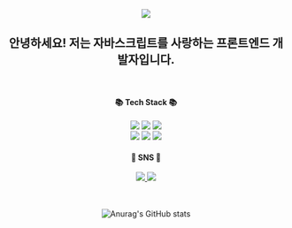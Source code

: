 <div align=center>
	<img src="https://capsule-render.vercel.app/api?type=waving&color=auto&height=200&section=header&text=👋&fontSize=90" />	
</div>

<div align=center>
	<h2>안녕하세요! 저는 자바스크립트를 사랑하는 프론트엔드 개발자입니다.</h2>
</div>

<br>
<div align=center>
	<h4>📚 Tech Stack 📚</h4>
</div>
<div align="center">
	<img src="https://img.shields.io/badge/Next.js-000000?style=flat-square&logo=Next.js&logoColor=white"/>
	<img src="https://img.shields.io/badge/React-0769AD?style=flat&logo=React&logoColor=white" />
	<img src="https://img.shields.io/badge/typescript-6DB33F?style=flat&logo=typescript&logoColor=white" />
	<br />
	<img src="https://img.shields.io/badge/HTML5-E34F26?style=flat&logo=HTML5&logoColor=white" />
	<img src="https://img.shields.io/badge/CSS3-1572B6?style=flat&logo=CSS3&logoColor=white" />
	<img src="https://img.shields.io/badge/JavaScript-F7DF1E?style=flat&logo=JavaScript&logoColor=white" />
 
</div>
<div align=center>
	<h4>🎨 SNS 🎨</h4>
</div>
<div align=center>
	<a href="https://growing-jiwoo.tistory.com">
		<img src="https://img.shields.io/badge/Blog-FF9800?style=flat&logo=Blogger&logoColor=white" />
	</a>
  	<a href="https://www.linkedin.com/in/%EC%A7%80%EC%9A%B0-%EA%B9%80-555b24249/">
		<img src="https://img.shields.io/badge/Linkdein-blue?style=flat&logo=linkedin&logoColor=white" />
	</a>
<br>
<br>
<br>
 
![Anurag's GitHub stats](https://github-readme-stats.vercel.app/api?username=Growing-Jiwoo&show_icons=true&theme=transparent)

</div>

<!-- - 👋 Hi, I’m @Growing-Jiwoo
- 👀 I’m interested in ...
- 🌱 I’m currently learning ...
- 💞️ I’m looking to collaborate on ...
- 📫 How to reach me ... -->

<!---
Growing-Jiwoo/Growing-Jiwoo is a ✨ special ✨ repository because its `README.md` (this file) appears on your GitHub profile.
You can click the Preview link to take a look at your changes.
--->

